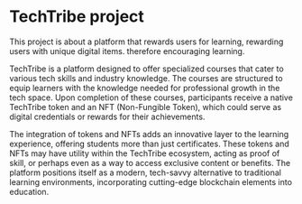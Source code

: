 # TechTribe project 

This project is about a platform that rewards users for learning, rewarding users with unique digital items. therefore encouraging learning.


TechTribe is a platform designed to offer specialized courses that cater to various tech skills and industry knowledge. The courses are structured to equip learners with the knowledge needed for professional growth in the tech space. Upon completion of these courses, participants receive a native TechTribe token and an NFT (Non-Fungible Token), which could serve as digital credentials or rewards for their achievements.

The integration of tokens and NFTs adds an innovative layer to the learning experience, offering students more than just certificates. These tokens and NFTs may have utility within the TechTribe ecosystem, acting as proof of skill, or perhaps even as a way to access exclusive content or benefits. The platform positions itself as a modern, tech-savvy alternative to traditional learning environments, incorporating cutting-edge blockchain elements into education.

